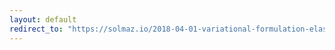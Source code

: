 ```yaml
---
layout: default
redirect_to: "https://solmaz.io/2018-04-01-variational-formulation-elasticity/"
---
```

